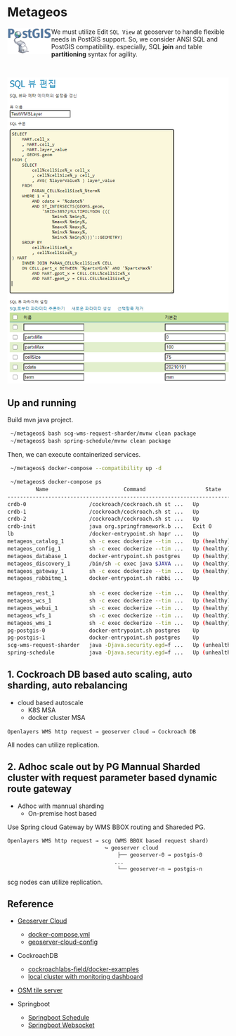 # Metageos

<img align="left" src='README/postgis-logo-1.png' width=100>

 We must utilize Edit `SQL View` at geoserver to handle flexible needs in PostGIS support.
 So, we consider ANSI SQL and PostGIS compatibility. especially, SQL **join** and table **partitioning** syntax for agility.

<br>

<p align="center">
  <img src='README/geoserver-sql-view.png' width=600>
</p>

## Up and running

Build mvn java project.

```bash
 ~/metageos$ bash scg-wms-request-sharder/mvnw clean package
 ~/metageos$ bash spring-schedule/mvnw clean package
```

Then, we can execute containerized services.

```bash
 ~/metageos$ docker-compose --compatibility up -d
```

```bash
 ~/metageos$ docker-compose ps
         Name                        Command                   State                                                                          Ports
----------------------------------------------------------------------------------------------------------------------------------------------------------------------------------------------------------------------
crdb-0                    /cockroach/cockroach.sh st ...   Up               26257/tcp, 8080/tcp
crdb-1                    /cockroach/cockroach.sh st ...   Up               26257/tcp, 8080/tcp
crdb-2                    /cockroach/cockroach.sh st ...   Up               26257/tcp, 8080/tcp
crdb-init                 java org.springframework.b ...   Exit 0
lb                        /docker-entrypoint.sh hapr ...   Up               0.0.0.0:26257->26257/tcp,:::26257->26257/tcp, 0.0.0.0:8080->8080/tcp,:::8080->8080/tcp, 0.0.0.0:8081->8081/tcp,:::8081->8081/tcp   
metageos_catalog_1        sh -c exec dockerize --tim ...   Up (healthy)
metageos_config_1         sh -c exec dockerize --tim ...   Up (healthy)
metageos_database_1       docker-entrypoint.sh postgres    Up (healthy)     0.0.0.0:5432->5432/tcp,:::5432->5432/tcp
metageos_discovery_1      /bin/sh -c exec java $JAVA ...   Up (healthy)     0.0.0.0:8761->8761/tcp,:::8761->8761/tcp
metageos_gateway_1        sh -c exec dockerize --tim ...   Up (healthy)     0.0.0.0:9090->8080/tcp,:::9090->8080/tcp
metageos_rabbitmq_1       docker-entrypoint.sh rabbi ...   Up               15671/tcp, 0.0.0.0:15672->15672/tcp,:::15672->15672/tcp, 15691/tcp, 15692/tcp, 25672/tcp, 4369/tcp, 5671/tcp,
                                                                            0.0.0.0:5672->5672/tcp,:::5672->5672/tcp
metageos_rest_1           sh -c exec dockerize --tim ...   Up (healthy)
metageos_wcs_1            sh -c exec dockerize --tim ...   Up (healthy)
metageos_webui_1          sh -c exec dockerize --tim ...   Up (healthy)
metageos_wfs_1            sh -c exec dockerize --tim ...   Up (healthy)
metageos_wms_1            sh -c exec dockerize --tim ...   Up (healthy)
pg-postgis-0              docker-entrypoint.sh postgres    Up               0.0.0.0:30000->5432/tcp,:::30000->5432/tcp
pg-postgis-1              docker-entrypoint.sh postgres    Up               0.0.0.0:30001->5432/tcp,:::30001->5432/tcp
scg-wms-request-sharder   java -Djava.security.egd=f ...   Up (unhealthy)   8081/tcp, 0.0.0.0:9010->9010/tcp,:::9010->9010/tcp
spring-schedule           java -Djava.security.egd=f ...   Up (unhealthy)   8081/tcp, 0.0.0.0:9000->9000/tcp,:::9000->9000/tcp
```

## 1. Cockroach DB based auto scaling, auto sharding, auto rebalancing

- cloud based autoscale
  - K8S MSA
  - docker cluster MSA

`Openlayers WMS http request → geoserver cloud → Cockroach DB`

All nodes can utilize replication.

## 2. Adhoc scale out by PG Mannual Sharded cluster with request parameter based dynamic route gateway

- Adhoc with mannual sharding
  - On-premise host based

Use Spring cloud Gateway by WMS BBOX routing and Shareded PG.

```
Openlayers WMS http request → scg (WMS BBOX based request shard)
                               ↪ geoserver cloud
                                   ├── geoserver-0 → postgis-0
                                  ...
                                   └── geoserver-n → postgis-n
```

scg nodes can utilize replication.

## Reference

- [Geoserver Cloud](http://geoserver.org/geoserver-cloud/)
  - [docker-compose.yml](https://geoserver.github.io/geoserver-cloud/deploy/docker-compose/stable/docker-compose.yml)
  - [geoserver-cloud-config](https://github.com/geoserver/geoserver-cloud-config)

- CockroachDB
  - [cockroachlabs-field/docker-examples](https://github.com/cockroachlabs-field/docker-examples)
  - [local cluster with monitoring dashboard](https://www.cockroachlabs.com/docs/stable/start-a-local-cluster-in-docker-mac.html)

- [OSM tile server](https://github.com/Overv/openstreetmap-tile-server)

- Springboot
  - [Springboot Schedule](https://github.com/spring-guides/gs-scheduling-tasks)
  - [Springboot Websocket](https://github.com/callicoder/spring-boot-websocket-chat-demo.git)
